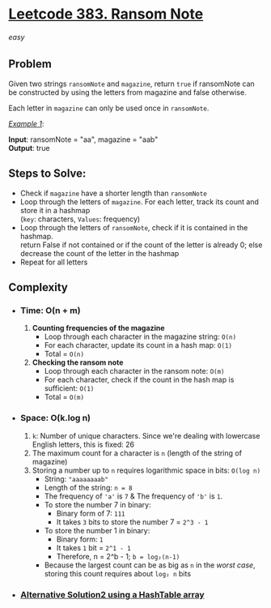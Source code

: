 # [Leetcode 383. Ransom Note][Link]

###### easy

## Problem
Given two strings `ransomNote` and `magazine`, return `true` if ransomNote can be constructed by using the letters from magazine and false otherwise.

Each letter in `magazine` can only be used once in `ransomNote`.

<ins>_Example 1_</ins>:

**Input**: ransomNote = "aa", magazine = "aab"\
**Output**: true
## Steps to Solve:
- Check if `magazine` have a shorter length than `ransomNote`
- Loop through the letters of `magazine`. For each letter, track its count and store it in a hashmap\
  (`key`: characters, `Values`: frequency)
- Loop through the letters of `ransomNote`, check if it is contained in the hashmap.\
  return False if not contained or if the count of the letter is already 0; else decrease the count of the letter in the hashmap
- Repeat for all letters


## Complexity

- ### Time: __O(n + m)__
  1. **Counting frequencies of the magazine** 
     - Loop through each character in the magazine string: `O(n)`
     - For each character, update its count in a hash map: `O(1)` 
     - Total = `O(n)`
  2. **Checking the ransom note**
     - Loop through each character in the ransom note: `O(m)`
     - For each character, check if the count in the hash map is sufficient: `O(1)`
     - Total = `O(m)`
     
- ### Space: __O(k.log n)__
  1. `k`: Number of unique characters. Since we're dealing with lowercase English letters, this is fixed: 26 
  2. The maximum count for a character is `n` (length of the string of magazine)
  3. Storing a number up to `n` requires logarithmic space in bits: `O(log n)`
     - String: `"aaaaaaaab"`
     - Length of the string: `n = 8`
     - The frequency of `'a'` is `7` & The frequency of `'b'` is `1`.
     - To store the number 7 in binary:
       - Binary form of 7: `111`
       - It takes `3` bits to store the number 7 = `2^3 - 1`
     - To store the number 1 in binary:
       - Binary form: `1`
       - It takes `1` bit = `2^1 - 1`
       - Therefore, n = 2^b - 1; `b = log₂(n-1)`
     - Because the largest count can be as big as `n` in the _worst case_, storing this count requires about `log₂ n` bits
    

- ### [Alternative Solution2 using a HashTable array][alternative_sol]





[Link]: https://leetcode.com/problems/ransom-note/description/
[alternative_sol]: https://leetcode.com/problems/ransom-note/solutions/1671552/1ms-100-easy-explanation-java-solution
